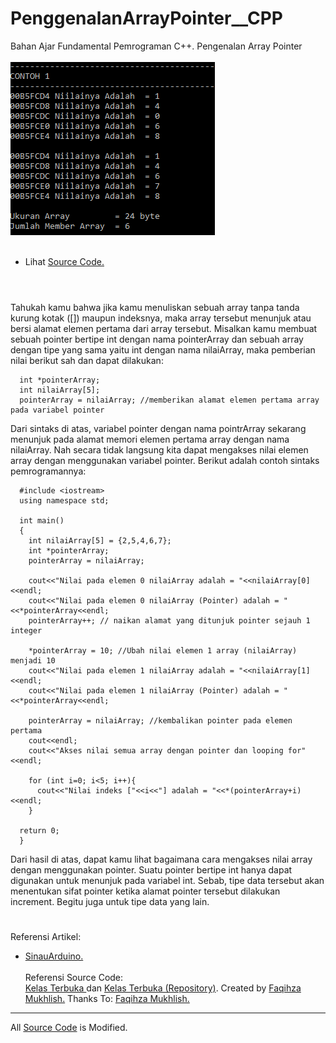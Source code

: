 # PenggenalanArrayPointer__CPP
Bahan Ajar Fundamental Pemrograman C++. Pengenalan Array Pointer<br><br>
<img src="https://github.com/RizkyKhapidsyah/PenggenalanArrayPointer__CPP/blob/master/Results/001.PNG"><br><br>
- Lihat <a href="https://github.com/RizkyKhapidsyah/PenggenalanArrayPointer__CPP/blob/master/Source.cpp">Source Code.</a><br><br>

#

Tahukah kamu bahwa jika kamu menuliskan sebuah array tanpa tanda kurung kotak ([]) maupun indeksnya, maka array tersebut menunjuk atau bersi alamat elemen pertama dari array tersebut. Misalkan kamu membuat sebuah pointer bertipe int dengan nama pointerArray dan sebuah array dengan tipe yang sama yaitu int dengan nama nilaiArray, maka pemberian nilai berikut sah dan dapat dilakukan:

      int *pointerArray;
      int nilaiArray[5];
      pointerArray = nilaiArray; //memberikan alamat elemen pertama array pada variabel pointer

Dari sintaks di atas, variabel pointer dengan nama pointrArray sekarang menunjuk pada alamat memori elemen pertama array dengan nama nilaiArray. Nah secara tidak langsung kita dapat mengakses nilai elemen array dengan menggunakan variabel pointer. Berikut adalah contoh sintaks pemrogramannya:

      #include <iostream>
      using namespace std;

      int main()
      {
        int nilaiArray[5] = {2,5,4,6,7};
        int *pointerArray;
        pointerArray = nilaiArray;
        
        cout<<"Nilai pada elemen 0 nilaiArray adalah = "<<nilaiArray[0]<<endl;
        cout<<"Nilai pada elemen 0 nilaiArray (Pointer) adalah = "<<*pointerArray<<endl;
        pointerArray++; // naikan alamat yang ditunjuk pointer sejauh 1 integer
        
        *pointerArray = 10; //Ubah nilai elemen 1 array (nilaiArray) menjadi 10
        cout<<"Nilai pada elemen 1 nilaiArray adalah = "<<nilaiArray[1]<<endl;
        cout<<"Nilai pada elemen 1 nilaiArray (Pointer) adalah = "<<*pointerArray<<endl;
        
        pointerArray = nilaiArray; //kembalikan pointer pada elemen pertama
        cout<<endl;
        cout<<"Akses nilai semua array dengan pointer dan looping for"<<endl;

        for (int i=0; i<5; i++){
          cout<<"Nilai indeks ["<<i<<"] adalah = "<<*(pointerArray+i)<<endl;
        }
        
      return 0;
      }

Dari hasil di atas, dapat kamu lihat bagaimana cara mengakses nilai array dengan menggunakan pointer. Suatu pointer bertipe int hanya dapat digunakan untuk menunjuk pada variabel int. Sebab, tipe data tersebut akan menentukan sifat pointer ketika alamat pointer tersebut dilakukan increment. Begitu juga untuk tipe data yang lain.

#

Referensi Artikel:<br>
- <a href="https://www.sinauarduino.com">SinauArduino.</a><br><br>
Referensi Source Code:<br>
<a href="https://www.youtube.com/user/faqihzamukhlish"> Kelas Terbuka </a> dan <a href="https://github.com/kelasterbuka"> Kelas Terbuka (Repository)</a>. Created by <a href="https://github.com/faqihza">Faqihza Mukhlish.</a> Thanks To: <a href="https://www.youtube.com/channel/UCRGHjysoCemh4y7tCJQs30w/about">Faqihza Mukhlish.</a><br>

-----
All <a href="https://github.com/RizkyKhapidsyah/PenggenalanArrayPointer__CPP/blob/master/Source.cpp">Source Code</a> is Modified.
